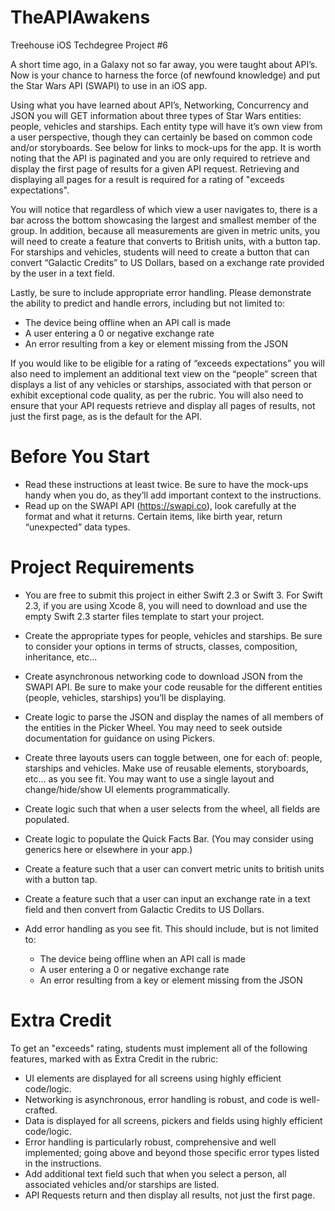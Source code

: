 # TheAPIAwakens
Treehouse iOS Techdegree Project #6

A short time ago, in a Galaxy not so far away, you were taught about API’s. Now is your chance to harness the force (of newfound knowledge) and put the Star Wars API (SWAPI) to use in an iOS app.

Using what you have learned about API’s, Networking, Concurrency and JSON you will GET information about three types of Star Wars entities: people, vehicles and starships. Each entity type will have it’s own view from a user perspective, though they can certainly be based on common code and/or storyboards. See below for links to mock-ups for the app. It is worth noting that the API is paginated and you are only required to retrieve and display the first page of results for a given API request. Retrieving and displaying all pages for a result is required for a rating of "exceeds expectations".

You will notice that regardless of which view a user navigates to, there is a bar across the bottom showcasing the largest and smallest member of the group. In addition, because all measurements are given in metric units, you will need to create a feature that converts to British units, with a button tap. For starships and vehicles, students will need to create a button that can convert “Galactic Credits” to US Dollars, based on a exchange rate provided by the user in a text field.

Lastly, be sure to include appropriate error handling. Please demonstrate the ability to predict and handle errors, including but not limited to:

- The device being offline when an API call is made
- A user entering a 0 or negative exchange rate
- An error resulting from a key or element missing from the JSON

If you would like to be eligible for a rating of “exceeds expectations” you will also need to implement an additional text view on the “people” screen that displays a list of any vehicles or starships, associated with that person or exhibit exceptional code quality, as per the rubric. You will also need to ensure that your API requests retrieve and display all pages of results, not just the first page, as is the default for the API.

# Before You Start

- Read these instructions at least twice. Be sure to have the mock-ups handy when you do, as they’ll add important context to the instructions.
- Read up on the SWAPI API (https://swapi.co), look carefully at the format and what it returns. Certain items, like birth year, return “unexpected” data types.

# Project Requirements

- You are free to submit this project in either Swift 2.3 or Swift 3. For Swift 2.3, if you are using Xcode 8, you will need to download and use the empty Swift 2.3 starter files template to start your project.
- Create the appropriate types for people, vehicles and starships. Be sure to consider your options in terms of structs, classes, composition, inheritance, etc...
- Create asynchronous networking code to download JSON from the SWAPI API. Be sure to make your code reusable for the different entities (people, vehicles, starships) you’ll be displaying.
- Create logic to parse the JSON and display the names of all members of the entities in the Picker Wheel. You may need to seek outside documentation for guidance on using Pickers.
- Create three layouts users can toggle between, one for each of: people, starships and vehicles. Make use of reusable elements, storyboards, etc… as you see fit. You may want to use a single layout and change/hide/show UI elements programmatically.
- Create logic such that when a user selects from the wheel, all fields are populated.
- Create logic to populate the Quick Facts Bar. (You may consider using generics here or elsewhere in your app.)
- Create a feature such that a user can convert metric units to british units with a button tap.
- Create a feature such that a user can input an exchange rate in a text field and then convert from Galactic Credits to US Dollars.
- Add error handling as you see fit. This should include, but is not limited to:

   - The device being offline when an API call is made 
   - A user entering a 0 or negative exchange rate 
   - An error resulting from a key or element missing from the JSON

# Extra Credit

To get an "exceeds" rating, students must implement all of the following features, marked with as Extra Credit in the rubric:

- UI elements are displayed for all screens using highly efficient code/logic.
- Networking is asynchronous, error handling is robust, and code is well-crafted.
- Data is displayed for all screens, pickers and fields using highly efficient code/logic.
- Error handling is particularly robust, comprehensive and well implemented; going above and beyond those specific error types listed in the instructions.
- Add additional text field such that when you select a person, all associated vehicles and/or starships are listed.
- API Requests return and then display all results, not just the first page.
